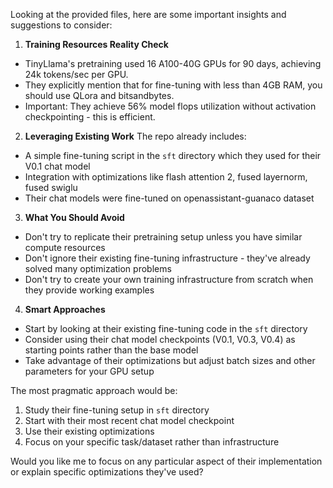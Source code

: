 Looking at the provided files, here are some important insights and suggestions to consider:

1. **Training Resources Reality Check**
- TinyLlama's pretraining used 16 A100-40G GPUs for 90 days, achieving 24k tokens/sec per GPU.
- They explicitly mention that for fine-tuning with less than 4GB RAM, you should use QLora and bitsandbytes.
- Important: They achieve 56% model flops utilization without activation checkpointing - this is efficient.

2. **Leveraging Existing Work**
The repo already includes:
- A simple fine-tuning script in the `sft` directory which they used for their V0.1 chat model
- Integration with optimizations like flash attention 2, fused layernorm, fused swiglu
- Their chat models were fine-tuned on openassistant-guanaco dataset

3. **What You Should Avoid**
- Don't try to replicate their pretraining setup unless you have similar compute resources
- Don't ignore their existing fine-tuning infrastructure - they've already solved many optimization problems
- Don't try to create your own training infrastructure from scratch when they provide working examples

4. **Smart Approaches**
- Start by looking at their existing fine-tuning code in the `sft` directory
- Consider using their chat model checkpoints (V0.1, V0.3, V0.4) as starting points rather than the base model
- Take advantage of their optimizations but adjust batch sizes and other parameters for your GPU setup

The most pragmatic approach would be:
1. Study their fine-tuning setup in `sft` directory
2. Start with their most recent chat model checkpoint
3. Use their existing optimizations
4. Focus on your specific task/dataset rather than infrastructure

Would you like me to focus on any particular aspect of their implementation or explain specific optimizations they've used?